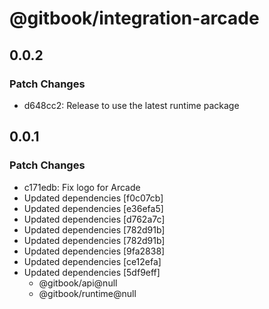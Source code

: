 # @gitbook/integration-arcade

## 0.0.2

### Patch Changes

-   d648cc2: Release to use the latest runtime package

## 0.0.1

### Patch Changes

-   c171edb: Fix logo for Arcade
-   Updated dependencies [f0c07cb]
-   Updated dependencies [e36efa5]
-   Updated dependencies [d762a7c]
-   Updated dependencies [782d91b]
-   Updated dependencies [782d91b]
-   Updated dependencies [9fa2838]
-   Updated dependencies [ce12efa]
-   Updated dependencies [5df9eff]
    -   @gitbook/api@null
    -   @gitbook/runtime@null
